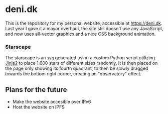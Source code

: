 # deni.dk
This is the repository for my personal website, accessible at <https://deni.dk>. Last year I gave it a mayor overhaul, the site still doesn't use any JavaScript, and now uses all-vector graphics and a nice CSS background animation.

### Starscape
The starscape is an `svg` generated using a custom Python script utilizing [Jinja2](https://github.com/pallets/jinja/) to place 1.000 stars of different sizes randomly. It is then placed on the page only showing its fourth quadrant, to then be slowly dragged towards the bottom right corner, creating an "observatory" effect.

## Plans for the future
* Make the website accesible over IPv6
* Host the website on IPFS
